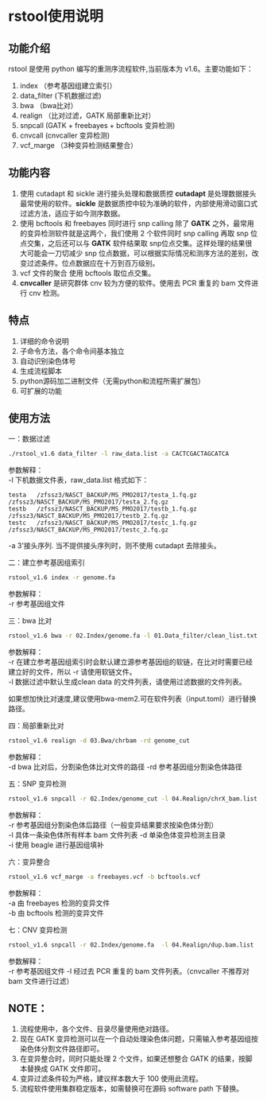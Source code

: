 # rstool使用说明
## 功能介绍
rstool 是使用 python 编写的重测序流程软件,当前版本为 v1.6。主要功能如下：	
1. index	（参考基因组建立索引）
2. data_filter	(下机数据过滤)
3. bwa	（bwa比对）
4. realign	（比对过滤，GATK 局部重新比对）
5. snpcall	(GATK + freebayes + bcftools 变异检测)
8. cnvcall (cnvcaller 变异检测)
7. vcf_marge	（3种变异检测结果整合）

## 功能内容
1. 使用 cutadapt 和 sickle 进行接头处理和数据质控	
**cutadapt** 是处理数据接头最常使用的软件。**sickle** 是数据质控中较为准确的软件，内部使用滑动窗口式过滤方法，适应于如今测序数据。
2. 使用 bcftools 和 freebayes 同时进行 snp calling	
除了 **GATK** 之外，最常用的变异检测软件就是这两个，我们使用 2 个软件同时 snp calling 再取 snp 位点交集，之后还可以与 **GATK** 软件结果取 snp位点交集。这样处理的结果很大可能会一刀切减少 snp 位点数据，可以根据实际情况和测序方法的差别，改变过滤条件。位点数据应在十万到百万级别。
3. vcf 文件的聚合
使用 bcftools 取位点交集。
4. **cnvcaller** 是研究群体 cnv 较为方便的软件。使用去 PCR 重复的 bam 文件进行 cnv 检测。

## 特点
1. 详细的命令说明
2. 子命令方法，各个命令间基本独立
3. 自动识别染色体号
4. 生成流程脚本
5. python源码加二进制文件（无需python和流程所需扩展包）
6. 可扩展的功能

## 使用方法
一：数据过滤
```bash
./rstool_v1.6 data_filter -l raw_data.list -a CACTCGACTAGCATCA
```
参数解释：	
-l 下机数据文件表，raw_data.list 格式如下：
```
testa	/zfssz3/NASCT_BACKUP/MS_PMO2017/testa_1.fq.gz	/zfssz3/NASCT_BACKUP/MS_PMO2017/testa_2.fq.gz
testb	/zfssz3/NASCT_BACKUP/MS_PMO2017/testb_1.fq.gz	/zfssz3/NASCT_BACKUP/MS_PMO2017/testb_2.fq.gz
testc	/zfssz3/NASCT_BACKUP/MS_PMO2017/testc_1.fq.gz	/zfssz3/NASCT_BACKUP/MS_PMO2017/testc_2.fq.gz
```	
-a 3'接头序列.
当不提供接头序列时，则不使用 cutadapt 去除接头。

二：建立参考基因组索引	
```bash
rstool_v1.6 index -r genome.fa
```
参数解释：	
-r 参考基因组文件	

三：bwa 比对
```bash
rstool_v1.6 bwa -r 02.Index/genome.fa -l 01.Data_filter/clean_list.txt
```
参数解释：	
-r 在建立参考基因组索引时会默认建立源参考基因组的软链，在比对时需要已经建立好的文件，所以 -r 请使用软链文件。	
-l 数据过滤中默认生成clean data 的文件列表，请使用过滤数据的文件列表。	

如果想加快比对速度,建议使用bwa-mem2.可在软件列表（input.toml）进行替换路径。

四：局部重新比对
```bash
rstool_v1.6 realign -d 03.Bwa/chrbam -rd genome_cut
```
参数解释：	
-d bwa 比对后，分割染色体比对文件的路径	
-rd 参考基因组分割染色体路径	

五：SNP 变异检测
```bash
rstool_v1.6 snpcall -r 02.Index/genome_cut -l 04.Realign/chrX_bam.list -i F
```
参数解释：	
-r 参考基因组分割染色体后路径（一般变异结果要求按染色体分割）	
-l 具体一条染色体所有样本 bam 文件列表	
-d 单染色体变异检测主目录	
-i 使用 beagle 进行基因组填补	

六：变异整合
```bash
rstool_v1.6 vcf_marge -a freebayes.vcf -b bcftools.vcf
```
参数解释：	
-a 由 freebayes 检测的变异文件	
-b 由 bcftools 检测的变异文件

七：CNV 变异检测
```bash
rstool_v1.6 snpcall -r 02.Index/genome.fa  -l 04.Realign/dup.bam.list
```
参数解释：	
-r 参考基因组文件
-l 经过去 PCR 重复的 bam 文件列表。（cnvcaller 不推荐对 bam 文件进行过滤）

## NOTE：
1. 流程使用中，各个文件、目录尽量使用绝对路径。
2. 现在 GATK 变异检测可以在一个自动处理染色体问题，只需输入参考基因组按染色体分割文件路径即可。
3. 在变异整合时，同时只能处理 2 个文件，如果还想整合 GATK 的结果，按脚本替换成 GATK 文件即可。
4. 变异过滤条件较为严格，建议样本数大于 100 使用此流程。
5. 流程软件使用集群稳定版本，如需替换可在源码 software path 下替换。
